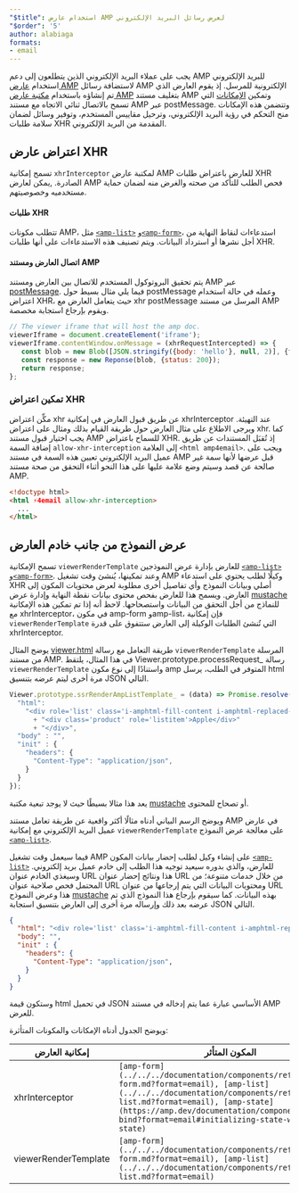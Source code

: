 ```yaml
---
"$title": استخدام عارض AMP لعرض رسائل البريد الإلكتروني
"$order": '5'
author: alabiaga
formats:
- email
---
```


يجب على عملاء البريد الإلكتروني الذين يتطلعون إلى دعم AMP للبريد الإلكتروني استخدام [عارض AMP](https://github.com/ampproject/amphtml/blob/master/extensions/amp-viewer-integration/integrating-viewer-with-amp-doc-guide.md) لاستضافة رسائل AMP الإلكترونية للمرسل. إذ يقوم العارض الذي تم إنشاؤه باستخدام [مكتبة عارض AMP](https://github.com/ampproject/amphtml/tree/master/extensions/amp-viewer-integration) بتغليف مستند AMP وتمكين [الإمكانات](https://github.com/ampproject/amphtml/blob/master/extensions/amp-viewer-integration/CAPABILITIES.md) التي تسمح بالاتصال ثنائي الاتجاه مع مستند AMP عبر postMessage. وتتضمن هذه الإمكانات منح التحكم في رؤية البريد الإلكتروني، وترحيل مقاييس المستخدم، وتوفير وسائل لضمان سلامة طلبات XHR المقدمة من البريد الإلكتروني.

## اعتراض عارض XHR

تسمح إمكانية `xhrInterceptor` لمكتبة عارض AMP للعارض باعتراض طلبات XHR الصادرة. ,يمكن لعارض AMP فحص الطلب للتأكد من صحته والغرض منه لضمان حماية مستخدميه وخصوصيتهم.

#### طلبات XHR

تتطلب مكونات AMP، مثل [`<amp-list>`](../../../documentation/components/reference/amp-list.md?format=email) و[`<amp-form>`](../../../documentation/components/reference/amp-form.md?format=email)، استدعاءات لنقاط النهاية من أجل نشرها أو استرداد البيانات. ويتم تصنيف هذه الاستدعاءات على أنها طلبات XHR.

#### اتصال العارض ومستند AMP

يتم تحقيق البروتوكول المستخدم للاتصال بين العارض ومستند AMP عبر [postMessage](https://developer.mozilla.org/en-US/docs/Web/API/Window/postMessage). فيما يلي مثال بسيط حول postMessage وعمله في حالة استخدام اعتراض XHR، حيث يتعامل العارض مع xhr postMessage المرسل من مستند AMP ويقوم بإرجاع استجابة مخصصة.

```js
// The viewer iframe that will host the amp doc.
viewerIframe = document.createElement('iframe');
viewerIframe.contentWindow.onMessage = (xhrRequestIntercepted) => {
   const blob = new Blob([JSON.stringify({body: 'hello'}, null, 2)], {type: 'application/json'});
   const response = new Reponse(blob, {status: 200});
   return response;
};
```

### تمكين اعتراض XHR

مكِّن اعتراض xhr عن طريق قبول العارض في إمكانية xhrInterceptor عند التهيئة. ويرجى الاطلاع على مثال العارض حول طريقة القيام بذلك ومثال على اعتراض xhr. كما يجب اختيار قبول مستند AMP للسماح باعتراض XHR. إذ تُقبَل المستندات عن طريق إضافة السمة `allow-xhr-interception` إلى العلامة `<html amp4email>`. ويجب على عميل البريد الإلكتروني تعيين هذه السمة في مستند AMP قبل عرضها لأنها سمة غير صالحة عن قصد وسيتم وضع علامة عليها على هذا النحو أثناء التحقق من صحة مستند AMP.

```html
<!doctype html>
<html ⚡4email allow-xhr-interception>
  ...
</html>
```

## عرض النموذج من جانب خادم العارض

تسمح الإمكانية  `viewerRenderTemplate` للعارض بإدارة عرض النموذجين [`<amp-list>`](../../../documentation/components/reference/amp-list.md?format=email) و[`<amp-form>`](../../../documentation/components/reference/amp-form.md?format=email). وعند تمكينها، يُنشئ وقت تشغيل AMP وكيلًا لطلب يحتوي على استدعاء XHR أصلي وبيانات النموذج وأي تفاصيل أخرى مطلوبة لعرض محتويات المكون إلى العارض. ويسمح هذا للعارض بفحص محتوى بيانات نقطة النهاية وإدارة عرض [mustache](https://mustache.github.io/) للنماذج من أجل التحقق من البيانات واستصحاحها. لاحظ أنه إذا تم تمكين هذه الإمكانية مع xhrInterceptor، في مكون amp-form وamp-list، فإن إمكانية `viewerRenderTemplate` التي تُنشئ الطلبات الوكيلة إلى العارض ستتفوق على قدرة xhrInterceptor.

يوضح المثال [viewer.html](https://github.com/ampproject/amphtml/blob/master/examples/viewer.html) طريقة التعامل مع رسالة `viewerRenderTemplate` المرسلة من مستند AMP. في هذا المثال، يلتقط Viewer.prototype.processRequest_ رسالة `viewerRenderTemplate` واستنادًا إلى نوع مكون amp المتوفر في الطلب، يرسل html مرة أخرى ليتم عرضه بتنسيق JSON التالي.

```js
Viewer.prototype.ssrRenderAmpListTemplate_ = (data) => Promise.resolve({
  "html":
    "<div role='list' class='i-amphtml-fill-content i-amphtml-replaced-content'>"
      + "<div class='product' role='listitem'>Apple</div>"
      + "</div>",
  "body" : "",
  "init" : {
    "headers": {
      "Content-Type": "application/json",
    }
  }
});
```

يعد هذا مثالا بسيطًا حيث لا يوجد تبعية مكتبة [mustache](https://mustache.github.io/) أو تصحاح للمحتوى.

ويوضح الرسم البياني أدناه مثالًا أكثر واقعية عن طريقة تعامل مستند AMP في عارض عميل البريد الإلكتروني مع إمكانية `viewerRenderTemplate` على معالجة عرض النموذج [`<amp-list>`](../../../documentation/components/reference/amp-list.md?format=email).

<amp-img alt="Viewer render template diagram" layout="responsive" width="372" height="279" src="/static/img/docs/viewer_render_template_diagram.png"></amp-img>

فيما سيعمل وقت تشغيل AMP على إنشاء وكيل لطلب إحضار بيانات المكون [`<amp-list>`](../../../documentation/components/reference/amp-list.md?format=email) للعارض، والذي بدوره سيعيد توجيه هذا الطلب إلى خادم عميل بريد إلكتروني. وسيغذي الخادم عنوان URL هذا ونتائج إحضار عنوان URL من خلال خدمات متنوعة؛ من المحتمل فحص صلاحية عنوان URL ومحتويات البيانات التي يتم إرجاعها من عنوان URL هذا وعرض النموذج [mustache](https://mustache.github.io/) بهذه البيانات. كما سيقوم بإرجاع هذا النموذج الذي تم عرضه بعد ذلك وإرساله مرة أخرى إلى العارض بتنسيق استجابة JSON التالي.

```json
{
  "html": "<div role='list' class='i-amphtml-fill-content i-amphtml-replaced-content'> <div class='product' role='listitem'>List item 1</div> <div class='product' role='listitem'>List item 2</div> </div>",
  "body": "",
  "init" : {
    "headers": {
      "Content-Type": "application/json",
    }
  }
}
```

وستكون قيمة html في تحميل JSON الأساسي عبارة عما يتم إدخاله في مستند AMP للعرض.

ويوضح الجدول أدناه الإمكانات والمكونات المتأثرة:

<table>
  <thead>
    <tr>
      <th width="30%">إمكانية العارض</th>
      <th>المكون المتأثر</th>
    </tr>
  </thead>
  <tbody>
    <tr>
      <td>xhrInterceptor</td>
      <td><code>[amp-form](../../../documentation/components/reference/amp-form.md?format=email), [amp-list](../../../documentation/components/reference/amp-list.md?format=email), [amp-state](https://amp.dev/documentation/components/amp-bind?format=email#initializing-state-with-amp-state)</code></td>
    </tr>
     <tr>
       <td>viewerRenderTemplate</td>
       <td><code>[amp-form](../../../documentation/components/reference/amp-form.md?format=email), [amp-list](../../../documentation/components/reference/amp-list.md?format=email)</code></td>
    </tr>
  </tbody>
</table>
